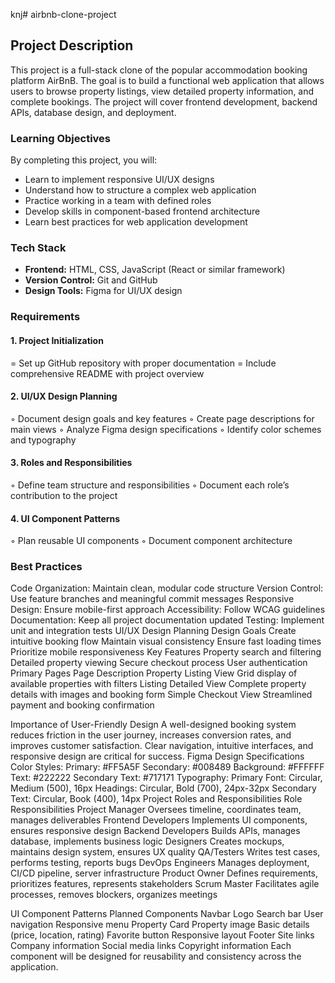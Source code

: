 knj# airbnb-clone-project

## Project Description
This project is a full-stack clone of the popular accommodation booking platform AirBnB. The goal is to build a functional web application that allows users to browse property listings, view detailed property information, and complete bookings. The project will cover frontend development, backend APIs, database design, and deployment.

### Learning Objectives
By completing this project, you will:
- Learn to implement responsive UI/UX designs
- Understand how to structure a complex web application
- Practice working in a team with defined roles
- Develop skills in component-based frontend architecture
- Learn best practices for web application development

### Tech Stack
- **Frontend:** HTML, CSS, JavaScript (React or similar framework)
- **Version Control:** Git and GitHub
- **Design Tools:** Figma for UI/UX design

### Requirements
#### 1. Project Initialization
= Set up GitHub repository with proper documentation
= Include comprehensive README with project overview
#### 2. UI/UX Design Planning
&#9702; Document design goals and key features
&#9702; Create page descriptions for main views
&#9702; Analyze Figma design specifications
&#9702; Identify color schemes and typography
#### 3. Roles and Responsibilities
&#9702; Define team structure and responsibilities
&#9702; Document each role’s contribution to the project
#### 4. UI Component Patterns
&#9702; Plan reusable UI components
&#9702; Document component architecture

### Best Practices
Code Organization: Maintain clean, modular code structure
Version Control: Use feature branches and meaningful commit messages
Responsive Design: Ensure mobile-first approach
Accessibility: Follow WCAG guidelines
Documentation: Keep all project documentation updated
Testing: Implement unit and integration tests
UI/UX Design Planning
Design Goals
Create intuitive booking flow
Maintain visual consistency
Ensure fast loading times
Prioritize mobile responsiveness
Key Features
Property search and filtering
Detailed property viewing
Secure checkout process
User authentication
Primary Pages
Page
Description
Property Listing View
Grid display of available properties with filters
Listing Detailed View
Complete property details with images and booking form
Simple Checkout View
Streamlined payment and booking confirmation

Importance of User-Friendly Design
A well-designed booking system reduces friction in the user journey, increases conversion rates, and improves customer satisfaction. Clear navigation, intuitive interfaces, and responsive design are critical for success.
Figma Design Specifications
Color Styles:
Primary: #FF5A5F
Secondary: #008489
Background: #FFFFFF
Text: #222222
Secondary Text: #717171
Typography:
Primary Font: Circular, Medium (500), 16px
Headings: Circular, Bold (700), 24px-32px
Secondary Text: Circular, Book (400), 14px
Project Roles and Responsibilities
Role
Responsibilities
Project Manager
Oversees timeline, coordinates team, manages deliverables
Frontend Developers
Implements UI components, ensures responsive design
Backend Developers
Builds APIs, manages database, implements business logic
Designers
Creates mockups, maintains design system, ensures UX quality
QA/Testers
Writes test cases, performs testing, reports bugs
DevOps Engineers
Manages deployment, CI/CD pipeline, server infrastructure
Product Owner
Defines requirements, prioritizes features, represents stakeholders
Scrum Master
Facilitates agile processes, removes blockers, organizes meetings

UI Component Patterns
Planned Components
Navbar
Logo
Search bar
User navigation
Responsive menu
Property Card
Property image
Basic details (price, location, rating)
Favorite button
Responsive layout
Footer
Site links
Company information
Social media links
Copyright information
Each component will be designed for reusability and consistency across the application.
